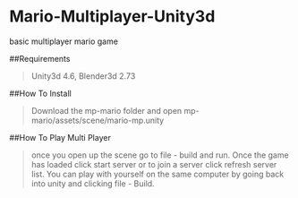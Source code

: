 # Mario-Multiplayer-Unity3d
basic multiplayer mario game

##Requirements
>Unity3d 4.6, Blender3d 2.73

##How To Install
>Download the mp-mario folder and open mp-mario/assets/scene/mario-mp.unity 


##How To Play Multi Player
>once you open up the scene go to file - build and run. 
Once the game has loaded click start server or to join a server click refresh server list. 
You can play with yourself on the same computer by going back into unity and clicking file - Build. 
  


